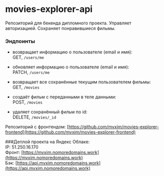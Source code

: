# movies-explorer-api

Репозиторий для бекенда дипломного проекта. Управляет авторизацией. Сохраняет понравившиеся фильмы.

### Эндпоинты
* возвращает информацию о пользователе (email и имя):  
GET, `/users/me`

* обновляет информацию о пользователе (email и имя):  
PATCH, `/users/me`

* возвращает все сохранённые текущим пользователем фильмы:  
GET, `/movies`

* создаёт фильм с переданными в теле данными:  
POST, `/movies`

* удаляет сохранённый фильм по id:  
DELETE, `/movies/_id`

Репозиторий с фронтендом: [https://github.com/mvxim/movies-explorer-frontend](https://github.com/mvxim/movies-explorer-frontend) <br>

###Деплой проекта на Яндекс Облаке:  
IP: 51.250.16.170  
Фронт: [https://mvxim.nomoredomains.work](https://mvxim.nomoredomains.work)  
Бэк: [https://api.mvxim.nomoredomains.work](https://api.mvxim.nomoredomains.work)<br>
